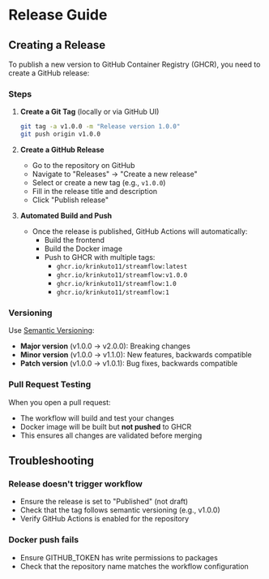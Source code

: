 # Release Guide

## Creating a Release

To publish a new version to GitHub Container Registry (GHCR), you need to create a GitHub release:

### Steps

1. **Create a Git Tag** (locally or via GitHub UI)
   ```bash
   git tag -a v1.0.0 -m "Release version 1.0.0"
   git push origin v1.0.0
   ```

2. **Create a GitHub Release**
   - Go to the repository on GitHub
   - Navigate to "Releases" → "Create a new release"
   - Select or create a new tag (e.g., `v1.0.0`)
   - Fill in the release title and description
   - Click "Publish release"

3. **Automated Build and Push**
   - Once the release is published, GitHub Actions will automatically:
     - Build the frontend
     - Build the Docker image
     - Push to GHCR with multiple tags:
       - `ghcr.io/krinkuto11/streamflow:latest`
       - `ghcr.io/krinkuto11/streamflow:v1.0.0`
       - `ghcr.io/krinkuto11/streamflow:1.0`
       - `ghcr.io/krinkuto11/streamflow:1`

### Versioning

Use [Semantic Versioning](https://semver.org/):
- **Major version** (v1.0.0 → v2.0.0): Breaking changes
- **Minor version** (v1.0.0 → v1.1.0): New features, backwards compatible
- **Patch version** (v1.0.0 → v1.0.1): Bug fixes, backwards compatible

### Pull Request Testing

When you open a pull request:
- The workflow will build and test your changes
- Docker image will be built but **not pushed** to GHCR
- This ensures all changes are validated before merging

## Troubleshooting

### Release doesn't trigger workflow
- Ensure the release is set to "Published" (not draft)
- Check that the tag follows semantic versioning (e.g., v1.0.0)
- Verify GitHub Actions is enabled for the repository

### Docker push fails
- Ensure GITHUB_TOKEN has write permissions to packages
- Check that the repository name matches the workflow configuration
